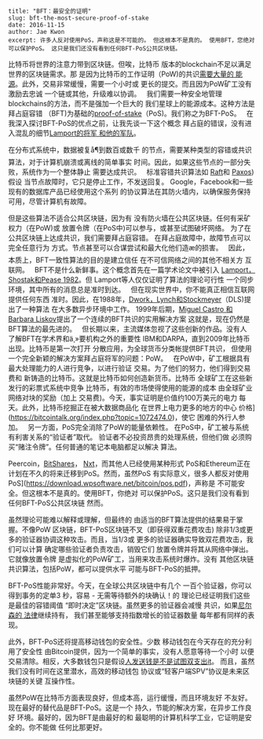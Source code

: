 ~~~
title: "BFT：最安全的证明"
slug: bft-the-most-secure-proof-of-stake
date: 2016-11-15
author: Jae Kwon
excerpt: 许多人反对使用PoS，声称这是不可能的。 但这根本不是真的。 使用BFT，您绝对可以保护PoS。 这只是我们还没有看到任何BFT-PoS公共区块链。
~~~

比特币将世界的注意力带到区块链。但唉，比特币
版本的blockchain不足以满足世界的区块链需求。那
是因为比特币的工作证明（PoW)的共识[需要大量的
能源](http://motherboard.vice.com/read/bitcoin-could-consume-as-much-electricity-as-denmark-by-2020)。此外，交易非常缓慢，需要一个小时或
更长的提交。而且因为PoW矿工没有激励去忠诚
一个链或其他，升级难以协调。
 
我们需要一种安全地管理blockchains的方法，而不是强加一个巨大的
我们星球上的能源成本。这种方法是拜占庭容错
（BFT)为基础的[proof-of-stake](https://bitcointalk.org/index.php?topic=27787.0)（PoS)。我们称之为BFT-PoS。
 
在我深入探讨BFT-PoS的优点之前，让我先谈一下这个概念
拜占庭的错误，没有进入混乱的细节[Lamport的将军
和他的军队](http://pages.cs.wisc.edu/~sschang/OS-Qual/reliability/byzantine.htm)。

在分布式系统中，数据被复å¶到数百或数千
的节点，需要某种类型的容错或共识
算法，对于计算机崩溃或离线的简单事实
时间。因此，如果这些节点的一部分失败，系统作为一个整体静止
需要达成共识。
 
标准容错共识算法如
[Raft](https://raft.github.io/raft.pdf)和
[Paxos](https://en.wikipedia.org/wiki/Paxos_（computer_science))假设
当节点故障时，它只是停止工作，不发送回复。
Google，Facebook和一些现有的数据库产品已经使用这个系列
的协议算法在其防火墙内，以确保服务保持
可用，尽管计算机有故障。

但是这些算法不适合公共区块链，因为有
没有防火墙在公共区块链。任何有采矿权力（在PoW)或
放置令牌（在PoS中)可以参与，或甚至试图破坏网络。
为了在公共区块链上达成共识，我们需要拜占庭容错。
在拜占庭故障中，故障节点可以完全任意行为
方式。节点甚至可以合谋尝试和最大化他们造æ的损害。
 
因此，本质上，BFT一致性算法的目的是建立信任
在不可信网络之间的其他不相关方
互联网。
 
BFT不是什么新鲜事。这个概念首先在一篇学术论文中被引入
[Lamport，Shostak和Pease
1982](http://research.microsoft.com/en-us/um/people/lamport/pubs/byz.pdf)。但
Lamport等人仅仅证明了算法的理论可行性
一个同步环境，其中所有的消息总是准时到达。
 
但在现实世界中，你不能真正相信互联网提供任何东西
准时。因此，在1988年，[Dwork，Lynch和Stockmeyer](http://groups.csail.mit.edu/tds/papers/Lynch/jacm88.pdf)（DLS)提出了一种算法
在大多数异步环境中工作。 1999年后期，[Miguel Castro
和Barbara Liskov](http://pmg.csail.mit.edu/papers/osdi99.pdf)提出了一个连续的BFT共识的实用解决方案
这就是，现在仍然是BFT算法的最先进的。
 
但长期以来，主流媒体忽视了这些创新的作品。没有人
了解BFT在学术界和ä¸»要机构之外的重要性
IBM和DARPA，直到2009年比特币出现。比特币是第一次打开
分散应用，为全球货币分类帐提供BFT共识，
但使用一个完全新颖的解决方案拜占庭将军的问题：PoW。
 
在PoW中，矿工根据具有最大处理能力的人进行竞争，以进行验证
交易。为了他们的努力，他们得到交易费和
新铸造的比特币。这就是比特币如何创造新货币。比特币
全球矿工在这些新发行的彩票式系统中竞争
比特币，有效的市场使得使用的能源的成本
由全球矿业网络对块的奖励（加上
交易费)。今天，事实证明是价值约100万美元的电力
每天。此外，比特币挖掘正在被大数据商品化
在世界上电力更多的地方的中心
价格](https://bitcointalk.org/index.php?topic=1072474.0)，使它
困难的外行人参加。
 
另一方面，PoS完全消除了PoW的能量依赖性。
在PoS中，矿工被与系统有利害关系的“验证者”取代。
验证者不必投资昂贵的处理系统，但他们做
必须购买“赌注令牌”。任何普通的笔记本电脑都足以解决
算法。
 
Peercoin，[BitShares](https://bitshares.org/)，
[Nxt](https://en.wikipedia.org/wiki/Nxt)，而其他人已经使用某种形式
PoS和Ethereum正在计划在不久的将来迁移到PoS。然而，虽然PoS
有实际意义，很多人都反对使用
PoS](https://download.wpsoftware.net/bitcoin/pos.pdf)，声称是
不可能安全。但这根本不是真的。使用BFT，你绝对
可以保护PoS。这只是我们没有看到任何BFT-PoS公共区块链
然而。

虽然理论可能难以解释或理解，但最终的
由适当的BFT算法提供的结果易于掌握。不像PoW
区块链，BFT-PoS区块链不叉（即获得双重花费攻击)
除非1/3或更多的验证器协调这种攻击。而且，当1/3或
更多的验证器确实导致双花费攻击，我们可以计算
确定哪些验证者负责攻击，销毁它们
放置令牌并将其从网络中弹出。它就像放置令牌
是虚拟化的PoW矿工，当用来攻击系统时爆炸。没有
其他区块链共识算法，包括PoW，都可以提供水平
可能与BFT-PoS的抵押。

BFT-PoS性能非常好。今天，在全球公共区块链中有几个
一百个验证器，你可以得到事务的定单3
秒，容易 - 无需等待额外的块确认！的
理论已经证明我们这些是最佳的容错阈值
“即时决定”区块链。虽然更多的验证器会减慢
共识，如果[尼尔森的
法律](https://www.nngroup.com/articles/law-of-bandwidth/)继续持有，
我们甚至能够支持指数增长的验证器数量
每年都有同样的表现。

此外，BFT-PoS还将提高移动钱包的安全性。少数
移动钱包在今天存在的充分利用了安全性
由Bitcoin提供，因为一个简单的事实，没有人愿意等待一个小时
以便交易清除。相反，大多数钱包只是假设[人发送钱是不是试图双支出it](https://www.coingecko.com/buzz/peter-todd-explains-the-problems-with-unconfirmed-bitcoin-transactions)。
而且，虽然我们没有时间在这里潜水，高效的移动钱包
协议或“轻客户端SPV”协议是未来区块链的关键
互操作性。

虽然PoW在比特币方面表现良好，但成本高，运行缓慢，而且环境友好
不友好。现在最好的替代品是BFT-PoS。这是一个
持久，节能的解决方案，在异步工作良好
环境。最好的，因为BFT是由最好的和
最聪明的计算机科学工业，它证明是安全的。你不能做
任何比那更好。
